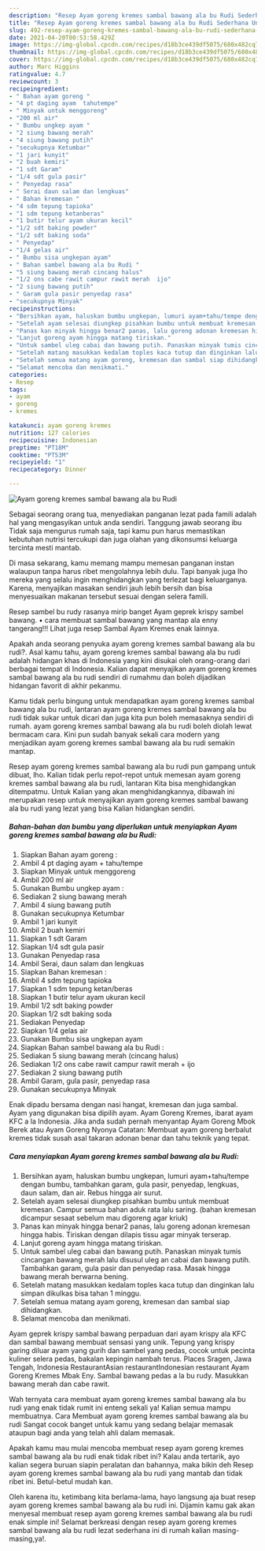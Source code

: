 ```yaml
---
description: "Resep Ayam goreng kremes sambal bawang ala bu Rudi Sederhana Untuk Jualan"
title: "Resep Ayam goreng kremes sambal bawang ala bu Rudi Sederhana Untuk Jualan"
slug: 492-resep-ayam-goreng-kremes-sambal-bawang-ala-bu-rudi-sederhana-untuk-jualan
date: 2021-04-20T00:53:58.429Z
image: https://img-global.cpcdn.com/recipes/d18b3ce439df5075/680x482cq70/ayam-goreng-kremes-sambal-bawang-ala-bu-rudi-foto-resep-utama.jpg
thumbnail: https://img-global.cpcdn.com/recipes/d18b3ce439df5075/680x482cq70/ayam-goreng-kremes-sambal-bawang-ala-bu-rudi-foto-resep-utama.jpg
cover: https://img-global.cpcdn.com/recipes/d18b3ce439df5075/680x482cq70/ayam-goreng-kremes-sambal-bawang-ala-bu-rudi-foto-resep-utama.jpg
author: Marc Higgins
ratingvalue: 4.7
reviewcount: 3
recipeingredient:
- " Bahan ayam goreng "
- "4 pt daging ayam  tahutempe"
- " Minyak untuk menggoreng"
- "200 ml air"
- " Bumbu ungkep ayam "
- "2 siung bawang merah"
- "4 siung bawang putih"
- "secukupnya Ketumbar"
- "1 jari kunyit"
- "2 buah kemiri"
- "1 sdt Garam"
- "1/4 sdt gula pasir"
- " Penyedap rasa"
- " Serai daun salam dan lengkuas"
- " Bahan kremesan "
- "4 sdm tepung tapioka"
- "1 sdm tepung ketanberas"
- "1 butir telur ayam ukuran kecil"
- "1/2 sdt baking powder"
- "1/2 sdt baking soda"
- " Penyedap"
- "1/4 gelas air"
- " Bumbu sisa ungkepan ayam"
- " Bahan sambel bawang ala bu Rudi "
- "5 siung bawang merah cincang halus"
- "1/2 ons cabe rawit campur rawit merah  ijo"
- "2 siung bawang putih"
- " Garam gula pasir penyedap rasa"
- "secukupnya Minyak"
recipeinstructions:
- "Bersihkan ayam, haluskan bumbu ungkepan, lumuri ayam+tahu/tempe dengan bumbu, tambahkan garam, gula pasir, penyedap, lengkuas, daun salam, dan air. Rebus hingga air surut."
- "Setelah ayam selesai diungkep pisahkan bumbu untuk membuat kremesan. Campur semua bahan aduk rata lalu saring. (bahan kremesan dicampur sesaat sebelum mau digoreng agar kriuk)"
- "Panas kan minyak hingga benar2 panas, lalu goreng adonan kremesan hingga habis. Tiriskan dengan dilapis tissu agar minyak terserap."
- "Lanjut goreng ayam hingga matang tiriskan."
- "Untuk sambel uleg cabai dan bawang putih. Panaskan minyak tumis cincangan bawang merah lalu disusul uleg an cabai dan bawang putih. Tambahkan garam, gula pasir dan penyedap rasa. Masak hingga bawang merah berwarna bening."
- "Setelah matang masukkan kedalam toples kaca tutup dan dinginkan lalu simpan dikulkas bisa tahan 1 minggu."
- "Setelah semua matang ayam goreng, kremesan dan sambal siap dihidangkan."
- "Selamat mencoba dan menikmati."
categories:
- Resep
tags:
- ayam
- goreng
- kremes

katakunci: ayam goreng kremes 
nutrition: 127 calories
recipecuisine: Indonesian
preptime: "PT18M"
cooktime: "PT53M"
recipeyield: "1"
recipecategory: Dinner

---
```



![Ayam goreng kremes sambal bawang ala bu Rudi](https://img-global.cpcdn.com/recipes/d18b3ce439df5075/680x482cq70/ayam-goreng-kremes-sambal-bawang-ala-bu-rudi-foto-resep-utama.jpg)

Sebagai seorang orang tua, menyediakan panganan lezat pada famili adalah hal yang mengasyikan untuk anda sendiri. Tanggung jawab seorang ibu Tidak saja mengurus rumah saja, tapi kamu pun harus memastikan kebutuhan nutrisi tercukupi dan juga olahan yang dikonsumsi keluarga tercinta mesti mantab.

Di masa  sekarang, kamu memang mampu memesan panganan instan walaupun tanpa harus ribet mengolahnya lebih dulu. Tapi banyak juga lho mereka yang selalu ingin menghidangkan yang terlezat bagi keluarganya. Karena, menyajikan masakan sendiri jauh lebih bersih dan bisa menyesuaikan makanan tersebut sesuai dengan selera famili. 

Resep sambel bu rudy rasanya mirip banget Ayam geprek krispy sambel bawang. • cara membuat sambal bawang yang mantap ala enny tangerang!!! Lihat juga resep Sambal Ayam Kremes enak lainnya.

Apakah anda seorang penyuka ayam goreng kremes sambal bawang ala bu rudi?. Asal kamu tahu, ayam goreng kremes sambal bawang ala bu rudi adalah hidangan khas di Indonesia yang kini disukai oleh orang-orang dari berbagai tempat di Indonesia. Kalian dapat menyajikan ayam goreng kremes sambal bawang ala bu rudi sendiri di rumahmu dan boleh dijadikan hidangan favorit di akhir pekanmu.

Kamu tidak perlu bingung untuk mendapatkan ayam goreng kremes sambal bawang ala bu rudi, lantaran ayam goreng kremes sambal bawang ala bu rudi tidak sukar untuk dicari dan juga kita pun boleh memasaknya sendiri di rumah. ayam goreng kremes sambal bawang ala bu rudi boleh diolah lewat bermacam cara. Kini pun sudah banyak sekali cara modern yang menjadikan ayam goreng kremes sambal bawang ala bu rudi semakin mantap.

Resep ayam goreng kremes sambal bawang ala bu rudi pun gampang untuk dibuat, lho. Kalian tidak perlu repot-repot untuk memesan ayam goreng kremes sambal bawang ala bu rudi, lantaran Kita bisa menghidangkan ditempatmu. Untuk Kalian yang akan menghidangkannya, dibawah ini merupakan resep untuk menyajikan ayam goreng kremes sambal bawang ala bu rudi yang lezat yang bisa Kalian hidangkan sendiri.

<!--inarticleads1-->

##### Bahan-bahan dan bumbu yang diperlukan untuk menyiapkan Ayam goreng kremes sambal bawang ala bu Rudi:

1. Siapkan  Bahan ayam goreng :
1. Ambil 4 pt daging ayam + tahu/tempe
1. Siapkan  Minyak untuk menggoreng
1. Ambil 200 ml air
1. Gunakan  Bumbu ungkep ayam :
1. Sediakan 2 siung bawang merah
1. Ambil 4 siung bawang putih
1. Gunakan secukupnya Ketumbar
1. Ambil 1 jari kunyit
1. Ambil 2 buah kemiri
1. Siapkan 1 sdt Garam
1. Siapkan 1/4 sdt gula pasir
1. Gunakan  Penyedap rasa
1. Ambil  Serai, daun salam dan lengkuas
1. Siapkan  Bahan kremesan :
1. Ambil 4 sdm tepung tapioka
1. Siapkan 1 sdm tepung ketan/beras
1. Siapkan 1 butir telur ayam ukuran kecil
1. Ambil 1/2 sdt baking powder
1. Siapkan 1/2 sdt baking soda
1. Sediakan  Penyedap
1. Siapkan 1/4 gelas air
1. Gunakan  Bumbu sisa ungkepan ayam
1. Siapkan  Bahan sambel bawang ala bu Rudi :
1. Sediakan 5 siung bawang merah (cincang halus)
1. Sediakan 1/2 ons cabe rawit campur rawit merah + ijo
1. Sediakan 2 siung bawang putih
1. Ambil  Garam, gula pasir, penyedap rasa
1. Gunakan secukupnya Minyak


Enak dipadu bersama dengan nasi hangat, kremesan dan juga sambal. Ayam yang digunakan bisa dipilih ayam. Ayam Goreng Kremes, ibarat ayam KFC a la Indonesia. Jika anda sudah pernah menyantap Ayam Goreng Mbok Berek atau Ayam Goreng Nyonya Catatan: Membuat ayam goreng berbalut kremes tidak susah asal takaran adonan benar dan tahu teknik yang tepat. 

<!--inarticleads2-->

##### Cara menyiapkan Ayam goreng kremes sambal bawang ala bu Rudi:

1. Bersihkan ayam, haluskan bumbu ungkepan, lumuri ayam+tahu/tempe dengan bumbu, tambahkan garam, gula pasir, penyedap, lengkuas, daun salam, dan air. Rebus hingga air surut.
1. Setelah ayam selesai diungkep pisahkan bumbu untuk membuat kremesan. Campur semua bahan aduk rata lalu saring. (bahan kremesan dicampur sesaat sebelum mau digoreng agar kriuk)
1. Panas kan minyak hingga benar2 panas, lalu goreng adonan kremesan hingga habis. Tiriskan dengan dilapis tissu agar minyak terserap.
1. Lanjut goreng ayam hingga matang tiriskan.
1. Untuk sambel uleg cabai dan bawang putih. Panaskan minyak tumis cincangan bawang merah lalu disusul uleg an cabai dan bawang putih. Tambahkan garam, gula pasir dan penyedap rasa. Masak hingga bawang merah berwarna bening.
1. Setelah matang masukkan kedalam toples kaca tutup dan dinginkan lalu simpan dikulkas bisa tahan 1 minggu.
1. Setelah semua matang ayam goreng, kremesan dan sambal siap dihidangkan.
1. Selamat mencoba dan menikmati.


Ayam geprek krispy sambal bawang perpaduan dari ayam krispy ala KFC dan sambal bawang membuat sensasi yang unik. Tepung yang krispy garing diluar ayam yang gurih dan sambel yang pedas, cocok untuk pecinta kuliner selera pedas, bakalan kepingin nambah terus. Places Sragen, Jawa Tengah, Indonesia RestaurantAsian restaurantIndonesian restaurant Ayam Goreng Kremes Mbak Eny. Sambal bawang pedas a la bu rudy. Masukkan bawang merah dan cabe rawit. 

Wah ternyata cara membuat ayam goreng kremes sambal bawang ala bu rudi yang enak tidak rumit ini enteng sekali ya! Kalian semua mampu membuatnya. Cara Membuat ayam goreng kremes sambal bawang ala bu rudi Sangat cocok banget untuk kamu yang sedang belajar memasak ataupun bagi anda yang telah ahli dalam memasak.

Apakah kamu mau mulai mencoba membuat resep ayam goreng kremes sambal bawang ala bu rudi enak tidak ribet ini? Kalau anda tertarik, ayo kalian segera buruan siapin peralatan dan bahannya, maka bikin deh Resep ayam goreng kremes sambal bawang ala bu rudi yang mantab dan tidak ribet ini. Betul-betul mudah kan. 

Oleh karena itu, ketimbang kita berlama-lama, hayo langsung aja buat resep ayam goreng kremes sambal bawang ala bu rudi ini. Dijamin kamu gak akan menyesal membuat resep ayam goreng kremes sambal bawang ala bu rudi enak simple ini! Selamat berkreasi dengan resep ayam goreng kremes sambal bawang ala bu rudi lezat sederhana ini di rumah kalian masing-masing,ya!.

